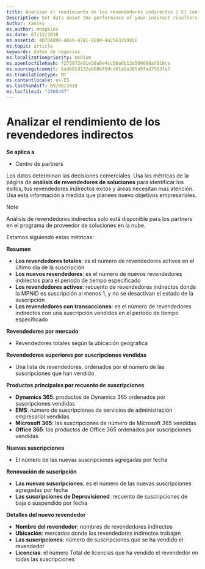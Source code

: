 ```yaml
---
title: Analizar el rendimiento de los revendedores indirectos | El centro de partners
Description: Get data about the performance of your indirect resellers.
Author: Xansky
ms.author: mhopkins
ms.date: 07/12/2018
ms.assetid: 4D7DAD9D-4B69-4741-8E80-44256320982E
ms.topic: article
keywords: datos de negocios
ms.localizationpriority: medium
ms.openlocfilehash: f275972e91e30a6e4cc58a6b13d509088af810ce
ms.sourcegitcommit: 6ad681d132ab60bf09cd01eba385a9fad7563fa7
ms.translationtype: MT
ms.contentlocale: es-ES
ms.lasthandoff: 09/06/2018
ms.locfileid: "3405447"
---
```

# <a name="analyze-indirect-resellers-performance"></a>Analizar el rendimiento de los revendedores indirectos 

**Se aplica a**
- Centro de partners

Los datos determinan las decisiones comerciales. Usa las métricas de la página de **análisis de revendedores de soluciones** para identificar los éxitos, tus revendedores indirectos éxitos y áreas necesitan más atención. Usa esta información a medida que planees nuevo objetivos empresariales.

> [!NOTE]
> Análisis de revendedores indirectos solo está disponible para los partners en el programa de proveedor de soluciones en la nube.

Estamos siguiendo estas métricas:

**Resumen**  
 - **Los revendedores totales**: es el número de revendedores activos en el último día de la suscripción  
 - **Los nuevos revendedores**: es el número de nuevos revendedores indirectos para el período de tiempo especificado  
 - **Los revendedores activos**: recuento de revendedores indirectos donde la MPNID es suscripción al menos 1, y no se desactivan el estado de la suscripción  
 - **Los revendedores con transacciones**: es el número de revendedores indirectos con una suscripción vendidos en el período de tiempo especificado  

**Revendedores por mercado**  
 - Revendedores totales según la ubicación geográfica  

**Revendedores superiores por suscripciones vendidas**
 - Una lista de revendedores, ordenados por el número de las suscripciones que han vendido  

**Productos principales por recuento de suscripciones**  
 - **Dynamics 365**: productos de Dynamics 365 ordenados por suscripciones vendidas  
 - **EMS**: número de suscripciones de servicios de administración empresarial vendidas  
 - **Microsoft 365**: las suscripciones de número de Microsoft 365 vendidas  
 - **Office 365**: los productos de Office 365 ordenados por suscripciones vendidas  

**Nuevas suscripciones**  
 - El número de las nuevas suscripciones agregadas por fecha  

**Renovación de suscripción**  
 - **Las nuevas suscripciones**: es el número de las nuevas suscripciones agregadas por fecha  
 - **Las suscripciones de Deprovisioned**: recuento de suscripciones de baja o suspendido por fecha  

**Detalles del nuevo revendedor**  
 - **Nombre del revendedor**: nombres de revendedores indirectos  
 - **Ubicación**: mercados donde los revendedores indirectos trabajan  
 - **Las suscripciones**: número de suscripciones que se ha vendido el revendedor  
 - **Licencias**: el número Total de licencias que ha vendido el revendedor en todas las suscripciones  
  
  